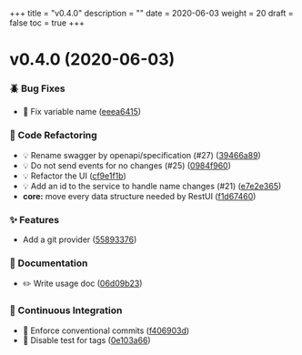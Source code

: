 +++
title = "v0.4.0"
description = ""
date = 2020-06-03
weight = 20
draft = false
toc = true
+++

# v0.4.0 (2020-06-03)

### :beetle: Bug Fixes

* 🐛 Fix variable name ([eeea6415](https://github.com/UnisonUI/UnisonUI/commit/eeea6415071f4827bab038c74e6c5051d68f2576))

### :ghost: Code Refactoring

* 💡 Rename swagger by openapi/specification (#27) ([39466a89](https://github.com/UnisonUI/UnisonUI/commit/39466a891f9b29b7d27fbf96a835f16cabf6fd5d))
* 💡 Do not send events for no changes (#25) ([0984f960](https://github.com/UnisonUI/UnisonUI/commit/0984f960d73a3371f4f4b1eeae490f9c297bf148))
* 💡 Refactor the UI ([cf9e1f1b](https://github.com/UnisonUI/UnisonUI/commit/cf9e1f1b0ddbdaf4cca62065a94f2aed9f287f51))
* 💡 Add an id to the service to handle name changes (#21) ([e7e2e365](https://github.com/UnisonUI/UnisonUI/commit/e7e2e3655ef9944dd3fdfa7752a3c8dcd18391a0))
* **core:** move every data structure needed by RestUI ([f1d67460](https://github.com/UnisonUI/UnisonUI/commit/f1d6746017a0f786343269ed482222ddfe4b9626))

### :sparkles: Features

* Add a git provider ([55893376](https://github.com/UnisonUI/UnisonUI/commit/5589337699f0cb3dac21cf71e0facc8f832f674f))

### :memo: Documentation

* ✏️ Write usage doc ([06d09b23](https://github.com/UnisonUI/UnisonUI/commit/06d09b235943a3c23f27d1a2c34d6b16e631e4b8))

### :rocket: Continuous Integration

* 🎡 Enforce conventional commits ([f406903d](https://github.com/UnisonUI/UnisonUI/commit/f406903d7a13246daffe27921c8e848eec214ef6))
* 🎡 Disable test for tags ([0e103a66](https://github.com/UnisonUI/UnisonUI/commit/0e103a667e6df48cf72666334b85a4aceba2d3cf))

